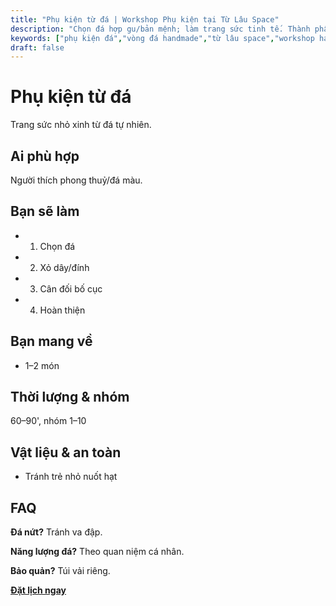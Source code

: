 ```yaml
---
title: "Phụ kiện từ đá | Workshop Phụ kiện tại Từ Lâu Space"
description: "Chọn đá hợp gu/bản mệnh; làm trang sức tinh tế. Thành phẩm mang về. Phù hợp người mới. Đặt lịch ngay."
keywords: ["phụ kiện đá","vòng đá handmade","từ lâu space","workshop handmade"]
draft: false
---
```


# Phụ kiện từ đá

Trang sức nhỏ xinh từ đá tự nhiên.

## Ai phù hợp
Người thích phong thuỷ/đá màu.

## Bạn sẽ làm
- 1. Chọn đá
- 2. Xỏ dây/đính
- 3. Cân đối bố cục
- 4. Hoàn thiện

## Bạn mang về
- 1–2 món

## Thời lượng & nhóm
60–90', nhóm 1–10

## Vật liệu & an toàn
- Tránh trẻ nhỏ nuốt hạt

## FAQ
**Đá nứt?**
Tránh va đập.

**Năng lượng đá?**
Theo quan niệm cá nhân.

**Bảo quản?**
Túi vải riêng.

**[Đặt lịch ngay](/pages/booking-pricing)**